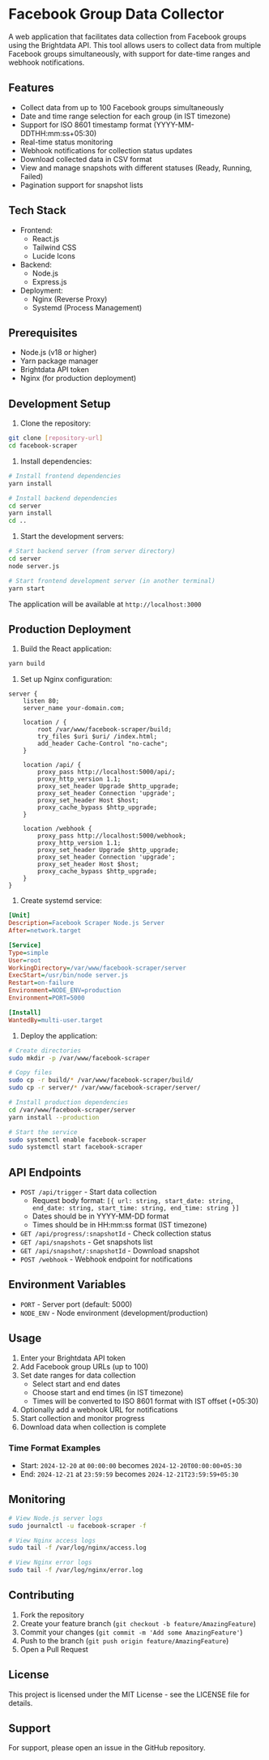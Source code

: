 # Facebook Group Data Collector

A web application that facilitates data collection from Facebook groups using the Brightdata API. This tool allows users to collect data from multiple Facebook groups simultaneously, with support for date-time ranges and webhook notifications.

## Features

- Collect data from up to 100 Facebook groups simultaneously
- Date and time range selection for each group (in IST timezone)
- Support for ISO 8601 timestamp format (YYYY-MM-DDTHH:mm:ss+05:30)
- Real-time status monitoring
- Webhook notifications for collection status updates
- Download collected data in CSV format
- View and manage snapshots with different statuses (Ready, Running, Failed)
- Pagination support for snapshot lists

## Tech Stack

- Frontend:
  - React.js
  - Tailwind CSS
  - Lucide Icons
- Backend:
  - Node.js
  - Express.js
- Deployment:
  - Nginx (Reverse Proxy)
  - Systemd (Process Management)

## Prerequisites

- Node.js (v18 or higher)
- Yarn package manager
- Brightdata API token
- Nginx (for production deployment)

## Development Setup

1. Clone the repository:
```bash
git clone [repository-url]
cd facebook-scraper
```

1. Install dependencies:
```bash
# Install frontend dependencies
yarn install

# Install backend dependencies
cd server
yarn install
cd ..
```

1. Start the development servers:
```bash
# Start backend server (from server directory)
cd server
node server.js

# Start frontend development server (in another terminal)
yarn start
```

The application will be available at `http://localhost:3000`

## Production Deployment

1. Build the React application:
```bash
yarn build
```

1. Set up Nginx configuration:
```nginx
server {
    listen 80;
    server_name your-domain.com;

    location / {
        root /var/www/facebook-scraper/build;
        try_files $uri $uri/ /index.html;
        add_header Cache-Control "no-cache";
    }

    location /api/ {
        proxy_pass http://localhost:5000/api/;
        proxy_http_version 1.1;
        proxy_set_header Upgrade $http_upgrade;
        proxy_set_header Connection 'upgrade';
        proxy_set_header Host $host;
        proxy_cache_bypass $http_upgrade;
    }

    location /webhook {
        proxy_pass http://localhost:5000/webhook;
        proxy_http_version 1.1;
        proxy_set_header Upgrade $http_upgrade;
        proxy_set_header Connection 'upgrade';
        proxy_set_header Host $host;
        proxy_cache_bypass $http_upgrade;
    }
}
```

1. Create systemd service:
```ini
[Unit]
Description=Facebook Scraper Node.js Server
After=network.target

[Service]
Type=simple
User=root
WorkingDirectory=/var/www/facebook-scraper/server
ExecStart=/usr/bin/node server.js
Restart=on-failure
Environment=NODE_ENV=production
Environment=PORT=5000

[Install]
WantedBy=multi-user.target
```

1. Deploy the application:
```bash
# Create directories
sudo mkdir -p /var/www/facebook-scraper

# Copy files
sudo cp -r build/* /var/www/facebook-scraper/build/
sudo cp -r server/* /var/www/facebook-scraper/server/

# Install production dependencies
cd /var/www/facebook-scraper/server
yarn install --production

# Start the service
sudo systemctl enable facebook-scraper
sudo systemctl start facebook-scraper
```

## API Endpoints

- `POST /api/trigger` - Start data collection
  - Request body format: `[{ url: string, start_date: string, end_date: string, start_time: string, end_time: string }]`
  - Dates should be in YYYY-MM-DD format
  - Times should be in HH:mm:ss format (IST timezone)
- `GET /api/progress/:snapshotId` - Check collection status
- `GET /api/snapshots` - Get snapshots list
- `GET /api/snapshot/:snapshotId` - Download snapshot
- `POST /webhook` - Webhook endpoint for notifications

## Environment Variables

- `PORT` - Server port (default: 5000)
- `NODE_ENV` - Node environment (development/production)

## Usage

1. Enter your Brightdata API token
2. Add Facebook group URLs (up to 100)
3. Set date ranges for data collection
   - Select start and end dates
   - Choose start and end times (in IST timezone)
   - Times will be converted to ISO 8601 format with IST offset (+05:30)
4. Optionally add a webhook URL for notifications
5. Start collection and monitor progress
6. Download data when collection is complete

### Time Format Examples
- Start: `2024-12-20` at `00:00:00` becomes `2024-12-20T00:00:00+05:30`
- End: `2024-12-21` at `23:59:59` becomes `2024-12-21T23:59:59+05:30`

## Monitoring

```bash
# View Node.js server logs
sudo journalctl -u facebook-scraper -f

# View Nginx access logs
sudo tail -f /var/log/nginx/access.log

# View Nginx error logs
sudo tail -f /var/log/nginx/error.log
```

## Contributing

1. Fork the repository
2. Create your feature branch (`git checkout -b feature/AmazingFeature`)
3. Commit your changes (`git commit -m 'Add some AmazingFeature'`)
4. Push to the branch (`git push origin feature/AmazingFeature`)
5. Open a Pull Request

## License

This project is licensed under the MIT License - see the LICENSE file for details.

## Support

For support, please open an issue in the GitHub repository.